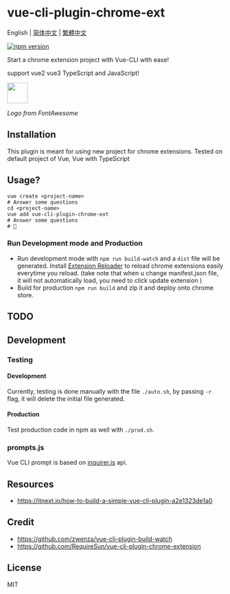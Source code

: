 # vue-cli-plugin-chrome-ext

English | [简体中文](./README-zh_CN.md) | [繁體中文](./README-zh_TW.md)

[![npm version](https://badge.fury.io/js/vue-cli-plugin-chrome-ext.svg)](https://www.npmjs.com/package/vue-cli-plugin-chrome-ext)

Start a chrome extension project with Vue-CLI with ease!

support vue2 vue3 TypeScript and JavaScript!

<img src="./logo.png" height="48" width="48">

_Logo from FontAwesome_

## Installation

This plugin is meant for using new project for chrome extensions. Tested on default project of Vue, Vue with TypeScript

## Usage?

```
vue create <project-name>
# Answer some questions
cd <project-name>
vue add vue-cli-plugin-chrome-ext
# Answer some questions
# 🎉
```

### Run Development mode and Production

- Run development mode with `npm run build-watch` and a `dist` file will be generated. Install [Extension Reloader](https://chrome.google.com/webstore/detail/extensions-reloader/fimgfedafeadlieiabdeeaodndnlbhid) to reload chrome extensions easily everytime you reload. (take note that when u change manifest.json file, it will not automatically load, you need to click update extension )
- Build for production `npm run build` and zip it and deploy onto chrome store.

## TODO

## Development

### Testing

#### Development

Currently, testing is done manually with the file `./auto.sh`, by passing `-r` flag, it will delete the initial file generated.

#### Production

Test production code in npm as well with `./prod.sh`.

### prompts.js

Vue CLI prompt is based on [inquirer.js](https://github.com/SBoudrias/Inquirer.js) api.

## Resources

- https://itnext.io/how-to-build-a-simple-vue-cli-plugin-a2e1323de1a0

## Credit

- https://github.com/zwenza/vue-cli-plugin-build-watch
- https://github.com/RequireSun/vue-cli-plugin-chrome-extension

## License

MIT
